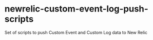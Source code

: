 # newrelic-custom-event-log-push-scripts
Set of scripts to push Custom Event and Custom Log data to New Relic

